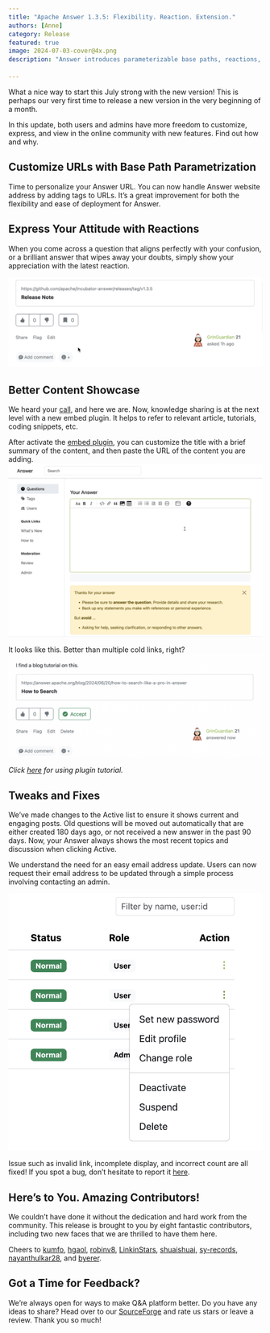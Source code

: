 ```yaml
---
title: "Apache Answer 1.3.5: Flexibility. Reaction. Extension."
authors: [Anne]
category: Release
featured: true
image: 2024-07-03-cover@4x.png
description: "Answer introduces parameterizable base paths, reactions, and embed plugin for a more thriving community."

---
```


What a nice way to start this July strong with the new version! This is perhaps our very first time to release a new version in the very beginning of a month. 

In this update, both users and admins have more freedom to customize, express, and view in the online community with new features. Find out how and why. 

## Customize URLs with Base Path Parametrization
Time to personalize your Answer URL. You can now handle Answer website address by adding tags to URLs. It’s a great improvement for both the flexibility and ease of deployment for Answer.

## Express Your Attitude with Reactions
When you come across a question that aligns perfectly with your confusion, or a brilliant answer that wipes away your doubts, simply show your appreciation with the latest reaction. 

![Add Reaction in Apache Answer](Add%20Reactions.gif)

## Better Content Showcase
We heard your [call](https://github.com/apache/incubator-answer-plugins/issues/84), and here we are. Now, knowledge sharing is at the next level with a new embed plugin. It helps to refer to relevant article, tutorials, coding snippets, etc. 

After activate the [embed plugin](https://github.com/apache/incubator-answer-plugins/tree/main/embed-basic), you can customize the title with a brief summary of the content, and then paste the URL of the content you are adding.  
![Use Embed Plugin](Embed%20Plugin.gif)

It looks like this. Better than multiple cold links, right?  
![Embed Preview in Apache Answer](Embed%20Look.png)

*Click [here](https://answer.apache.org/docs/plugins) for using plugin tutorial.*

## Tweaks and Fixes
We’ve made changes to the Active list to ensure it shows current and engaging posts. Old questions will be moved out automatically that are either created 180 days ago, or not received a new answer in the past 90 days. Now, your Answer always shows the most recent topics and discussion when clicking Active. 

We understand the need for an easy email address update. Users can now request their email address to be updated through a simple process involving contacting an admin.

![Edit Profile](Edit%20Profile.png)

Issue such as invalid link, incomplete display, and incorrect count are all fixed! If you spot a bug, don’t hesitate to report it [here](https://github.com/apache/incubator-answer/issues). 

## Here’s to You. Amazing Contributors!
We couldn’t have done it without the dedication and hard work from the community. This release is brought to you by eight fantastic contributors, including two new faces that we are thrilled to have them here. 

Cheers to [kumfo](https://github.com/kumfo), [hgaol](https://github.com/hgaol), [robinv8](https://github.com/robinv8), [LinkinStars](https://github.com/LinkinStars), [shuaishuai](https://github.com/shuashuai), [sy-records](https://github.com/sy-records), [nayanthulkar28](https://github.com/nayanthulkar28), and [byerer](https://github.com/byerer).

## Got a Time for Feedback?
We’re always open for ways to make Q&A platform better. Do you have any ideas to share? Head over to our [SourceForge](https://sourceforge.net/projects/incubator-answer/) and rate us stars or leave a review. Thank you so much!

